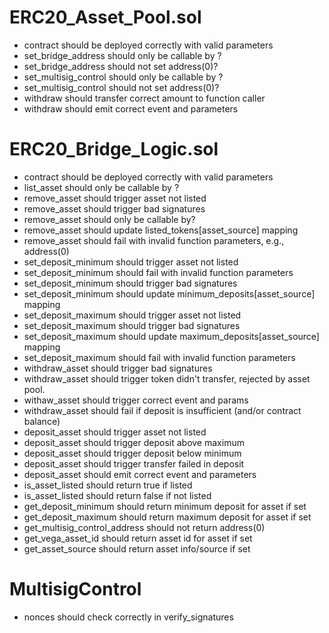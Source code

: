 # ERC20_Asset_Pool.sol
* contract should be deployed correctly with valid parameters
* set_bridge_address should only be callable by ?
* set_bridge_address should not set address(0)?
* set_multisig_control should only be callable by ?
* set_multisig_control should not set address(0)?
* withdraw should transfer correct amount to function caller 
* withdraw should emit correct event and parameters

# ERC20_Bridge_Logic.sol
* contract should be deployed correctly with valid parameters
* list_asset should only be callable by ?
* remove_asset should trigger asset not listed
* remove_asset should trigger bad signatures
* remove_asset should only be callable by?
* remove_asset should update listed_tokens[asset_source] mapping
* remove_asset should fail with invalid function parameters, e.g., address(0)
* set_deposit_minimum should trigger asset not listed
* set_deposit_minimum should fail with invalid function parameters
* set_deposit_minimum should trigger bad signatures
* set_deposit_minimum should update minimum_deposits[asset_source] mapping
* set_deposit_maximum should trigger asset not listed
* set_deposit_maximum should trigger bad signatures
* set_deposit_maximum should update maximum_deposits[asset_source] mapping
* set_deposit_maximum should fail with invalid function parameters
* withdraw_asset should trigger bad signatures
* withdraw_asset should trigger token didn't transfer, rejected by asset pool.
* withaw_asset should trigger correct event and params
* withdraw_asset should fail if deposit is insufficient (and/or contract balance)
* deposit_asset should trigger asset not listed
* deposit_asset should trigger deposit above maximum
* deposit_asset should trigger deposit below minimum
* deposit_asset should trigger transfer failed in deposit
* deposit_asset should emit correct event and parameters
* is_asset_listed should return true if listed
* is_asset_listed should return false if not listed
* get_deposit_minimum should return minimum deposit for asset if set
* get_deposit_maximum should return maximum deposit for asset if set 
* get_multisig_control_address should not return address(0)
* get_vega_asset_id should return asset id for asset if set
* get_asset_source should return asset info/source if set


# MultisigControl
* nonces should check correctly in verify_signatures
